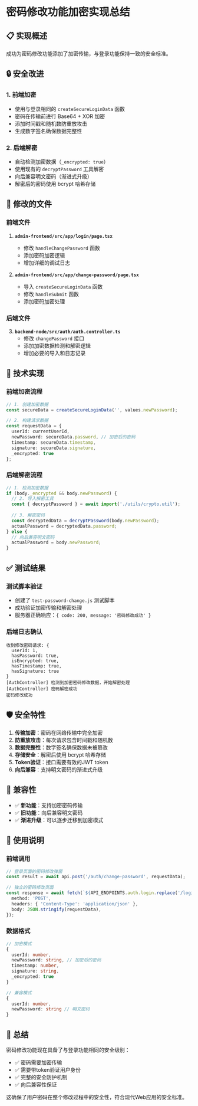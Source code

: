 # 密码修改功能加密实现总结

## 📋 实现概述

成功为密码修改功能添加了加密传输，与登录功能保持一致的安全标准。

## 🔒 安全改进

### 1. **前端加密**
- 使用与登录相同的 `createSecureLoginData` 函数
- 密码在传输前进行 Base64 + XOR 加密
- 添加时间戳和随机数防重放攻击
- 生成数字签名确保数据完整性

### 2. **后端解密**
- 自动检测加密数据（`_encrypted: true`）
- 使用现有的 `decryptPassword` 工具解密
- 向后兼容明文密码（渐进式升级）
- 解密后的密码使用 bcrypt 哈希存储

## 📁 修改的文件

### 前端文件
1. **`admin-frontend/src/app/login/page.tsx`**
   - 修改 `handleChangePassword` 函数
   - 添加密码加密逻辑
   - 增加详细的调试日志

2. **`admin-frontend/src/app/change-password/page.tsx`**
   - 导入 `createSecureLoginData` 函数
   - 修改 `handleSubmit` 函数
   - 添加密码加密处理

### 后端文件
3. **`backend-node/src/auth/auth.controller.ts`**
   - 修改 `changePassword` 接口
   - 添加加密数据检测和解密逻辑
   - 增加必要的导入和日志记录

## 🔧 技术实现

### 前端加密流程
```typescript
// 1. 创建加密数据
const secureData = createSecureLoginData('', values.newPassword);

// 2. 构建请求数据
const requestData = {
  userId: currentUserId,
  newPassword: secureData.password, // 加密后的密码
  timestamp: secureData.timestamp,
  signature: secureData.signature,
  _encrypted: true
};
```

### 后端解密流程
```typescript
// 1. 检测加密数据
if (body._encrypted && body.newPassword) {
  // 2. 导入解密工具
  const { decryptPassword } = await import('./utils/crypto.util');
  
  // 3. 解密密码
  const decryptedData = decryptPassword(body.newPassword);
  actualPassword = decryptedData.password;
} else {
  // 向后兼容明文密码
  actualPassword = body.newPassword;
}
```

## ✅ 测试结果

### 测试脚本验证
- 创建了 `test-password-change.js` 测试脚本
- 成功验证加密传输和解密处理
- 服务器正确响应：`{ code: 200, message: '密码修改成功' }`

### 后端日志确认
```
收到修改密码请求: {
  userId: 1,
  hasPassword: true,
  isEncrypted: true,
  hasTimestamp: true,
  hasSignature: true
}
[AuthController] 检测到加密密码修改数据，开始解密处理
[AuthController] 密码解密成功
密码修改成功
```

## 🛡️ 安全特性

1. **传输加密**：密码在网络传输中完全加密
2. **防重放攻击**：每次请求包含时间戳和随机数
3. **数据完整性**：数字签名确保数据未被篡改
4. **存储安全**：解密后使用 bcrypt 哈希存储
5. **Token验证**：接口需要有效的JWT token
6. **向后兼容**：支持明文密码的渐进式升级

## 🔄 兼容性

- ✅ **新功能**：支持加密密码传输
- ✅ **旧功能**：向后兼容明文密码
- ✅ **渐进升级**：可以逐步迁移到加密模式

## 📝 使用说明

### 前端调用
```typescript
// 登录页面的密码修改弹窗
const result = await api.post('/auth/change-password', requestData);

// 独立的密码修改页面
const response = await fetch(`${API_ENDPOINTS.auth.login.replace('/login', '/change-password')}`, {
  method: 'POST',
  headers: { 'Content-Type': 'application/json' },
  body: JSON.stringify(requestData),
});
```

### 数据格式
```typescript
// 加密模式
{
  userId: number,
  newPassword: string, // 加密后的密码
  timestamp: number,
  signature: string,
  _encrypted: true
}

// 兼容模式
{
  userId: number,
  newPassword: string // 明文密码
}
```

## 🎯 总结

密码修改功能现在具备了与登录功能相同的安全级别：
- ✅ 密码需要加密传输
- ✅ 需要带token验证用户身份
- ✅ 完整的安全防护机制
- ✅ 向后兼容性保证

这确保了用户密码在整个修改过程中的安全性，符合现代Web应用的安全标准。
